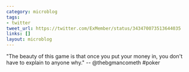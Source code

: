 ```yaml
---
category: microblog
tags:
- twitter
tweet_url: https://twitter.com/ExMember/status/343470073513644035
links: []
layout: microblog
---
```

"The beauty of this game is that once you put your money in, you don't have to explain to anyone why." -- @thebgmancometh #poker
